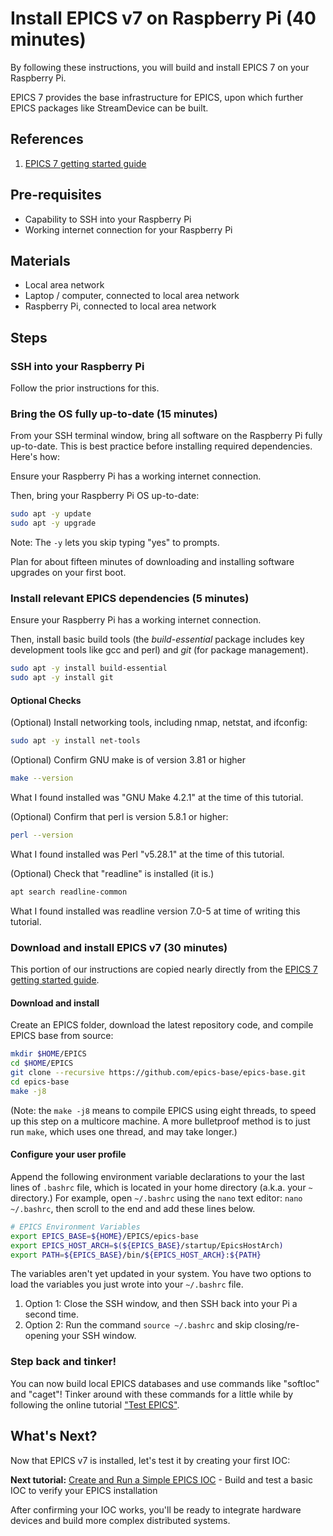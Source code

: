 # Install EPICS v7 on Raspberry Pi (40 minutes)
By following these instructions, you will build and install EPICS 7 on your Raspberry Pi.

EPICS 7 provides the base infrastructure for EPICS, upon which further EPICS packages like StreamDevice can be built.

## References
1. [EPICS 7 getting started guide](https://docs.epics-controls.org/projects/how-tos/en/latest/getting-started/installation.html)

## Pre-requisites
* Capability to SSH into your Raspberry Pi
* Working internet connection for your Raspberry Pi

## Materials
* Local area network
* Laptop / computer, connected to local area network
* Raspberry Pi, connected to local area network

## Steps

### SSH into your Raspberry Pi

Follow the prior instructions for this.

### Bring the OS fully up-to-date (15 minutes)

From your SSH terminal window, bring all software on the Raspberry Pi fully up-to-date. This is best practice before installing required dependencies. Here's how:


Ensure your Raspberry Pi has a working internet connection.

Then, bring your Raspberry Pi OS up-to-date:

```bash
sudo apt -y update
sudo apt -y upgrade
```

Note: The `-y` lets you skip typing "yes" to prompts.

Plan for about fifteen minutes of downloading and installing software upgrades on your first boot.

### Install relevant EPICS dependencies (5 minutes)

Ensure your Raspberry Pi has a working internet connection.

Then, install basic build tools (the *build-essential* package includes key development tools like gcc and perl) and *git* (for package management).

```bash
sudo apt -y install build-essential
sudo apt -y install git
```

#### Optional Checks
(Optional) Install networking tools, including nmap, netstat, and ifconfig:

```bash
sudo apt -y install net-tools
```
    
(Optional) Confirm GNU make is of version 3.81 or higher

```bash
make --version
```
    
What I found installed was "GNU Make 4.2.1" at the time of this tutorial.
    
(Optional) Confirm that perl is version 5.8.1 or higher:

```bash
perl --version
```
    
What I found installed was Perl "v5.28.1" at the time of this tutorial.
    
(Optional) Check that "readline" is installed (it is.)
    
```bash
apt search readline-common
```
    
What I found installed was readline version 7.0-5 at time of writing this tutorial.
    
### Download and install EPICS v7 (30 minutes)
This portion of our instructions are copied nearly directly from the [EPICS 7 getting started guide](https://docs.epics-controls.org/projects/how-tos/en/latest/getting-started/installation.html).

#### Download and install
Create an EPICS folder, download the latest repository code, and compile EPICS base from source:
 
```bash
mkdir $HOME/EPICS
cd $HOME/EPICS
git clone --recursive https://github.com/epics-base/epics-base.git
cd epics-base
make -j8
```

(Note: the `make -j8` means to compile EPICS using eight threads, to speed up this step on a multicore machine. A more bulletproof method is to just run `make`, which uses one thread, and may take longer.)

#### Configure your user profile
Append the following environment variable declarations to your the last lines of `.bashrc` file, which is located in your home directory (a.k.a. your `~` directory.) For example, open `~/.bashrc` using the `nano` text editor: `nano ~/.bashrc`, then scroll to the end and add these lines below.

```bash
# EPICS Environment Variables
export EPICS_BASE=${HOME}/EPICS/epics-base
export EPICS_HOST_ARCH=$(${EPICS_BASE}/startup/EpicsHostArch)
export PATH=${EPICS_BASE}/bin/${EPICS_HOST_ARCH}:${PATH}
```
    
The variables aren't yet updated in your system. You have two options to load the variables you just wrote into your `~/.bashrc` file.

1. Option 1: Close the SSH window, and then SSH back into your Pi a second time.
2. Option 2: Run the command `source ~/.bashrc` and skip closing/re-opening your SSH window.

### Step back and tinker!
You can now build local EPICS databases and use commands like "softIoc" and "caget"! Tinker around with these commands for a little while by following the online tutorial ["Test EPICS"](https://docs.epics-controls.org/projects/how-tos/en/latest/getting-started/installation.html#test-epics).

## What's Next?

Now that EPICS v7 is installed, let's test it by creating your first IOC:

**Next tutorial:** [Create and Run a Simple EPICS IOC](../simple-ioc/build-run-simple-ioc.md) - Build and test a basic IOC to verify your EPICS installation

After confirming your IOC works, you'll be ready to integrate hardware devices and build more complex distributed systems.